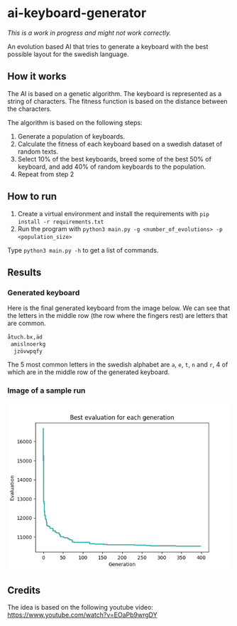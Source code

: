 # ai-keyboard-generator

_This is a work in progress and might not work correctly._

An evolution based AI that tries to generate a keyboard with the best possible layout for the swedish language.

## How it works

The AI is based on a genetic algorithm. The keyboard is represented as a string of characters. The fitness function is based on the distance between the characters.

The algorithm is based on the following steps:

1. Generate a population of keyboards.
2. Calculate the fitness of each keyboard based on a swedish dataset of random texts.
3. Select 10% of the best keyboards, breed some of the best 50% of keyboard, and add 40% of random keyboards to the population.
4. Repeat from step 2

## How to run

1. Create a virtual environment and install the requirements with `pip install -r requirements.txt`
2. Run the program with `python3 main.py -g <number_of_evolutions> -p <population_size>`

Type `python3 main.py -h` to get a list of commands.

## Results

### Generated keyboard

Here is the final generated keyboard from the image below. We can see that the letters in the middle row (the row where the fingers rest) are letters that are common.

```text
åtuch.bx,äd
 amislnoerkg
  jzövwpqfy
```

The 5 most common letters in the swedish alphabet are `a`, `e`, `t`, `n` and `r`, 4 of which are in the middle row of the generated keyboard.

### Image of a sample run

![Image of a sample run](./images/long_training_example.png)

## Credits

The idea is based on the following youtube video: <https://www.youtube.com/watch?v=EOaPb9wrgDY>
